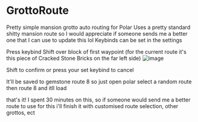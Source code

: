# GrottoRoute
Pretty simple mansion grotto auto routing for Polar
Uses a pretty standard shitty mansion route so I would appreciate if someone sends me a better one that I can use to update this lol
Keybinds can be set in the settings

Press keybind
Shift over block of first waypoint (for the current route it's this piece of Cracked Stone Bricks on the far left side)
![image](https://github.com/user-attachments/assets/95b131bb-a8cf-463b-bc90-2b73299fafd4)

Shift to confirm or press your set keybind to cancel

It'll be saved to gemstone route 8 so just open polar select a random route then route 8 and itll load

that's it!
I spent 30 minutes on this, so if someone would send me a better route to use for this i'll finish it with customised route selection, other grottos, ect
